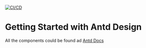 [![CI/CD](https://github.com/mothan-team/MoreThanBlog_Admin/actions/workflows/config.yml/badge.svg)](https://github.com/mothan-team/MoreThanBlog_Admin/actions/workflows/config.yml)

# Getting Started with Antd Design

All the components could be found ad [Antd Docs](https://ant.design/components/overview/)
